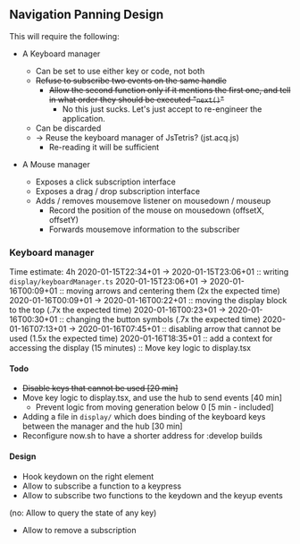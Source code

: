 ## Navigation Panning Design

This will require the following:

- A Keyboard manager

  - Can be set to use either key or code, not both
  - ~~Refuse to subscribe two events on the same handle~~
    - ~~Allow the second function only if it mentions the first one,
      and tell in what order they should be executed
      "`next()`"~~
      - No this just sucks. Let's just accept to re-engineer the application.
  - Can be discarded
  - -> Reuse the keyboard manager of JsTetris? (jst.acq.js)
    - Re-reading it will be sufficient

- A Mouse manager
  - Exposes a click subscription interface
  - Exposes a drag / drop subscription interface
  - Adds / removes mousemove listener on mousedown / mouseup
    - Record the position of the mouse on mousedown (offsetX, offsetY)
    - Forwards mousemove information to the subscriber

### Keyboard manager

Time estimate: 4h
2020-01-15T22:34+01 -> 2020-01-15T23:06+01 :: writing `display/keyboardManager.ts`
2020-01-15T23:06+01 -> 2020-01-16T00:09+01 :: moving arrows and centering them (2x the expected time)
2020-01-16T00:09+01 -> 2020-01-16T00:22+01 :: moving the display block to the top (.7x the expected time)
2020-01-16T00:23+01 -> 2020-01-16T00:30+01 :: changing the button symbols (.7x the expected time)
2020-01-16T07:13+01 -> 2020-01-16T07:45+01 :: disabling arrow that cannot be used (1.5x the expected time)
2020-01-16T18:35+01 :: add a context for accessing the display (15 minutes)
:: Move key logic to display.tsx

#### Todo

- ~~Disable keys that cannot be used [20 min]~~
- Move key logic to display.tsx, and use the hub to send events [40 min]
  - Prevent logic from moving generation below 0 [5 min - included]
- Adding a file in `display/` which does binding of the keyboard keys between the manager and the hub [30 min]
- Reconfigure now.sh to have a shorter address for :develop builds

#### Design

- Hook keydown on the right element
- Allow to subscribe a function to a keypress
- Allow to subscribe two functions to the keydown and the keyup events

(no: Allow to query the state of any key)

- Allow to remove a subscription

